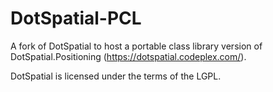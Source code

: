 DotSpatial-PCL
==============

A fork of DotSpatial to host a portable class library version of DotSpatial.Positioning (https://dotspatial.codeplex.com/).

DotSpatial is licensed under the terms of the LGPL.
